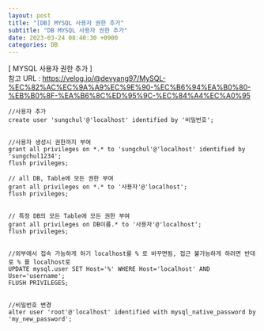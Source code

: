 ```yaml
---  
layout: post  
title: "[DB] MYSQL 사용자 권한 추가"  
subtitle: "DB MYSQL 사용자 권한 추가"  
date: 2023-03-24 08:40:30 +0900  
categories: DB  
---  
```

[ MYSQL 사용자 권한 추가 ]  
	참고 URL : https://velog.io/@devyang97/MySQL-%EC%82%AC%EC%9A%A9%EC%9E%90-%EC%B6%94%EA%B0%80-%EB%B0%8F-%EA%B6%8C%ED%95%9C-%EC%84%A4%EC%A0%95  
  
	//사용자 추가  
	create user 'sungchul'@'localhost' identified by '비밀번호';  
  
  
	//사용자 생성시 권한까지 부여  
	grant all privileges on *.* to 'sungchul'@'localhost' identified by 'sungchul1234';  
	flush privileges;  
  
	// all DB, Table에 모든 권한 부여  
	grant all privileges on *.* to '사용자'@'localhost';  
	flush privileges;  
  
  
	// 특정 DB의 모든 Table에 모든 권한 부여  
	grant all privileges on DB이름.* to '사용자'@'localhost';  
	flush privileges;  
  
  
	//외부에서 접속 가능하게 하기 localhost를 % 로 바꾸면됨, 접근 불가능하게 하려면 반대로 % 를 localhost로  
	UPDATE mysql.user SET Host='%' WHERE Host='localhost' AND User='username';  
	FLUSH PRIVILEGES;  
  
  
	//비밀번호 변경  
	alter user 'root'@'localhost' identified with mysql_native_password by 'my_new_password';                                                                                                                                                                                                                                                                                                                                                                                                                                                                                                                                                                                                                                                                                                                                                                                                                                                                     
